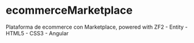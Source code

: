 # ecommerceMarketplace
Plataforma de ecommerce con Marketplace, powered with ZF2 - Entity - HTML5 - CSS3 - Angular
